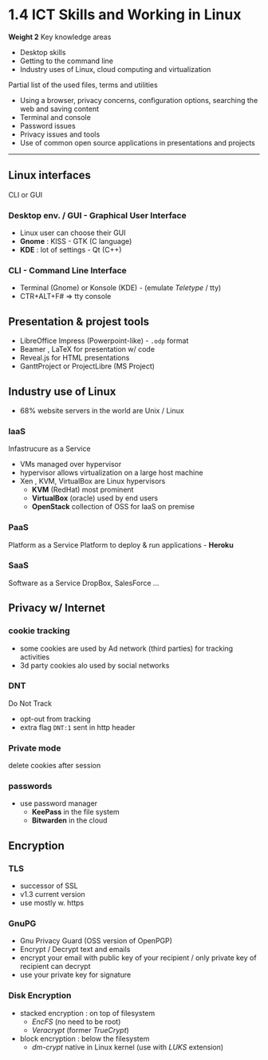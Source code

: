 # 1.4 ICT Skills and Working in Linux

**Weight 2**
Key knowledge areas

- Desktop skills
- Getting to the command line
- Industry uses of Linux, cloud computing and virtualization

Partial list of the used files, terms and utilities

- Using a browser, privacy concerns, configuration options, searching the web and saving
content
- Terminal and console
- Password issues
- Privacy issues and tools
- Use of common open source applications in presentations and projects

---

## Linux interfaces

CLI or GUI

### Desktop env. / GUI - Graphical User Interface

- Linux user can choose their GUI
- **Gnome** : KISS - GTK (C language)
- **KDE** : lot of settings - Qt (C++)

### CLI - Command Line Interface

- Terminal (Gnome) or Konsole (KDE) - (emulate *Teletype* / tty)
- CTR+ALT+F# => tty console

## Presentation & projest tools

- LibreOffice Impress (Powerpoint-like) - `.odp` format
- Beamer , LaTeX for presentation w/ code
- Reveal.js for HTML presentations
- GanttProject or ProjectLibre (MS Project)

## Industry use of Linux

- 68% website servers in the world are Unix / Linux

### IaaS

Infastrucure as a Service

- VMs managed over hypervisor
- hypervisor allows virtualization on a large host machine
- Xen , KVM, VirtualBox are Linux hypervisors
  - **KVM** (RedHat) most prominent
  - **VirtualBox** (oracle) used by end users
  - **OpenStack** collection of OSS for IaaS on premise

### PaaS

Platform as a Service
Platform to deploy & run applications - **Heroku** 

### SaaS

Software as a Service
DropBox, SalesForce ...

## Privacy w/ Internet

### cookie tracking

- some cookies are used by Ad network (third parties) for tracking activities
- 3d party cookies alo used by social networks

### DNT

Do Not Track

- opt-out from tracking
- extra flag `DNT:1` sent in http header

### Private mode

delete cookies after session

### passwords

- use password manager
  - **KeePass** in the file system
  - **Bitwarden** in the cloud

## Encryption

### TLS

- successor of SSL
- v1.3 current version
- use mostly w. https

### GnuPG

- Gnu Privacy Guard (OSS version of OpenPGP)
- Encrypt / Decrypt text and emails
- encrypt your email with public key of your recipient / only private key of recipient can decrypt
- use your private key for signature

### Disk Encryption

- stacked encryption : on top of filesystem
  - *EncFS* (no need to be root)
  - *Veracrypt* (former *TrueCrypt*)
- block encryption : below the filesystem
  - *dm-crypt* native in Linux kernel (use with *LUKS* extension)